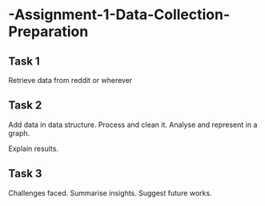 # -Assignment-1-Data-Collection-Preparation

## Task 1 
Retrieve data from reddit or wherever 
## Task 2 
Add data in data structure. Process and clean it.
Analyse and 
represent in a graph. 

Explain results. 
## Task 3
Challenges faced.
Summarise insights.
Suggest future works.
